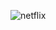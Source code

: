 ![netflix](https://github.com/SohelShaikh104/Netflix_Clone/assets/167057479/efef0f93-3cb5-4ff9-bf09-d6cb524a61a6)
